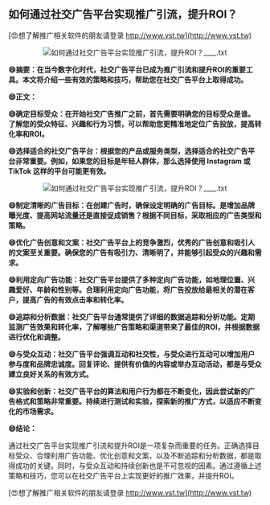 ## **如何通过社交广告平台实现推广引流，提升ROI？**

[😍想了解推广相关软件的朋友请登录 http://www.vst.tw](http://www.vst.tw)

 <center><img src="https://vst.tw/MP4/tuiguang/png/7.png" alt="如何通过社交广告平台实现推广引流，提升ROI？____.txt"></center>

**😄摘要：在当今数字化时代，社交广告平台已成为推广引流和提升ROI的重要工具。本文将介绍一些有效的策略和技巧，帮助您在社交广告平台上取得成功。**

**😄正文：**

**😄确定目标受众：在开始社交广告推广之前，首先需要明确您的目标受众是谁。了解您的受众特征、兴趣和行为习惯，可以帮助您更精准地定位广告投放，提高转化率和ROI。**

**😄选择适合的社交广告平台：根据您的产品或服务类型，选择适合的社交广告平台非常重要。例如，如果您的目标是年轻人群体，那么选择使用 Instagram 或 TikTok 这样的平台可能更有效。**

 <center><img src="https://vst.tw/MP4/tuiguang/png/3.png" alt="如何通过社交广告平台实现推广引流，提升ROI？____.txt"></center>

**😄制定清晰的广告目标：在创建广告时，确保设定明确的广告目标。是增加品牌曝光度、提高网站流量还是直接促成销售？根据不同目标，采取相应的广告类型和策略。**

**😄优化广告创意和文案：社交广告平台上的竞争激烈，优秀的广告创意和吸引人的文案至关重要。确保您的广告有吸引力、清晰明了，并能够引起受众的兴趣和需求。**

**😄利用定向广告功能：社交广告平台提供了多种定向广告功能，如地理位置、兴趣爱好、年龄和性别等。合理利用定向广告功能，将广告投放给最相关的潜在客户，提高广告的有效点击率和转化率。**

**😄追踪和分析数据：社交广告平台通常提供了详细的数据追踪和分析功能。定期监测广告效果和转化率，了解哪些广告策略和渠道带来了最佳的ROI，并根据数据进行优化和调整。**

**😄与受众互动：社交广告平台强调互动和社交性，与受众进行互动可以增加用户参与度和品牌忠诚度。回复评论、提供有价值的内容或举办互动活动，都是与受众建立良好关系的有效方式。**

**😄实验和创新：社交广告平台的算法和用户行为都在不断变化，因此尝试新的广告格式和策略非常重要。持续进行测试和实验，探索新的推广方式，以适应不断变化的市场需求。**

**😄结论：**

通过社交广告平台实现推广引流和提升ROI是一项复杂而重要的任务。正确选择目标受众、合理利用广告功能、优化创意和文案，以及不断追踪和分析数据，都是取得成功的关键。同时，与受众互动和持续创新也是不可忽视的因素。通过遵循上述策略和技巧，您可以在社交广告平台上实现更好的推广效果，并提升ROI。

[😍想了解推广相关软件的朋友请登录 http://www.vst.tw](http://www.vst.tw)



